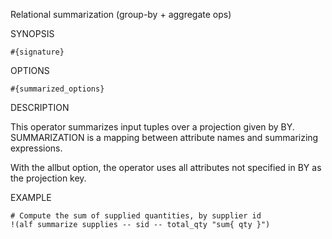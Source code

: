 
Relational summarization (group-by + aggregate ops)

SYNOPSIS

    #{signature}

OPTIONS

    #{summarized_options}

DESCRIPTION

This operator summarizes input tuples over a projection given by BY. 
SUMMARIZATION is a mapping between attribute names and summarizing 
expressions.

With the allbut option, the operator uses all attributes not specified 
in BY as the projection key.

EXAMPLE

    # Compute the sum of supplied quantities, by supplier id
    !(alf summarize supplies -- sid -- total_qty "sum{ qty }")

